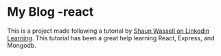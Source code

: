 # My Blog -react
This is a project made following a tutorial by [Shaun Wassell on Linkedin Learning](https://www.linkedin.com/learning/react-creating-and-hosting-a-full-stack-site).
This tutorial has been a great help learning React, Express, and Mongodb.